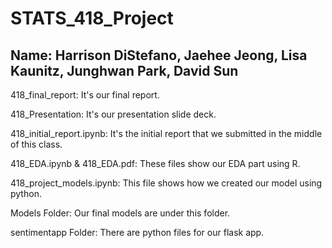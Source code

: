# STATS_418_Project
## Name: Harrison DiStefano, Jaehee Jeong, Lisa Kaunitz, Junghwan Park, David Sun

418_final_report: It's our final report.

418_Presentation: It's our presentation slide deck.

418_initial_report.ipynb: It's the initial report that we submitted in the middle of this class.

418_EDA.ipynb & 418_EDA.pdf: These files show our EDA part using R.

418_project_models.ipynb: This file shows how we created our model using python.

Models Folder: Our final models are under this folder.

sentimentapp Folder: There are python files for our flask app.
